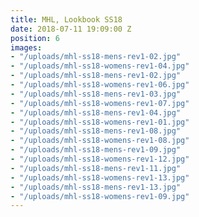 ```yaml
---
title: MHL, Lookbook SS18
date: 2018-07-11 19:09:00 Z
position: 6
images:
- "/uploads/mhl-ss18-mens-rev1-02.jpg"
- "/uploads/mhl-ss18-womens-rev1-04.jpg"
- "/uploads/mhl-ss18-mens-rev1-02.jpg"
- "/uploads/mhl-ss18-womens-rev1-06.jpg"
- "/uploads/mhl-ss18-mens-rev1-03.jpg"
- "/uploads/mhl-ss18-womens-rev1-07.jpg"
- "/uploads/mhl-ss18-mens-rev1-04.jpg"
- "/uploads/mhl-ss18-womens-rev1-01.jpg"
- "/uploads/mhl-ss18-mens-rev1-08.jpg"
- "/uploads/mhl-ss18-womens-rev1-08.jpg"
- "/uploads/mhl-ss18-mens-rev1-09.jpg"
- "/uploads/mhl-ss18-womens-rev1-12.jpg"
- "/uploads/mhl-ss18-mens-rev1-11.jpg"
- "/uploads/mhl-ss18-womens-rev1-13.jpg"
- "/uploads/mhl-ss18-mens-rev1-13.jpg"
- "/uploads/mhl-ss18-womens-rev1-09.jpg"
---
```


